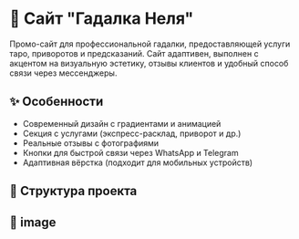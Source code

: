 # 🔮 Сайт "Гадалка Неля"

Промо-сайт для профессиональной гадалки, предоставляющей услуги таро, приворотов и предсказаний. Сайт адаптивен, выполнен с акцентом на визуальную эстетику, отзывы клиентов и удобный способ связи через мессенджеры.

## ✨ Особенности

- Современный дизайн с градиентами и анимацией
- Секция с услугами (экспресс-расклад, приворот и др.)
- Реальные отзывы с фотографиями
- Кнопки для быстрой связи через WhatsApp и Telegram
- Адаптивная вёрстка (подходит для мобильных устройств)

## 📁 Структура проекта
## 📂 image 
